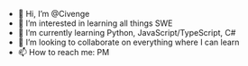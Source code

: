 - 👋 Hi, I’m @Civenge
- 👀 I’m interested in learning all things SWE
- 🌱 I’m currently learning Python, JavaScript/TypeScript, C#
- 💞️ I’m looking to collaborate on everything where I can learn
- 📫 How to reach me: PM

<!---
Civenge/Civenge is a ✨ special ✨ repository because its `README.md` (this file) appears on your GitHub profile.
You can click the Preview link to take a look at your changes.
--->
